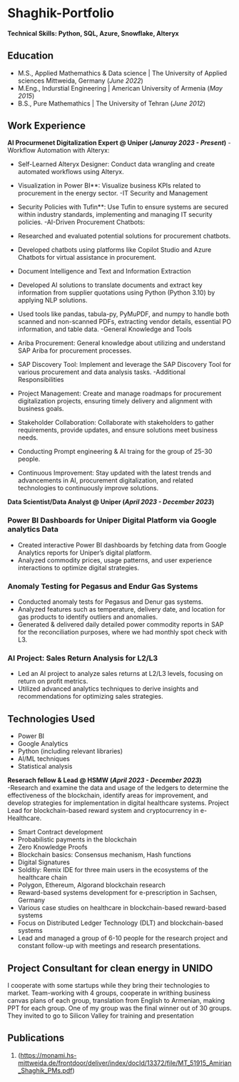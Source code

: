 # Shaghik-Portfolio



#### Technical Skills: Python, SQL, Azure, Snowflake, Alteryx

## Education
- M.S., Applied Mathemathics & Data science | The University of Applied sciences Mittweida, Germany (_June 2022_)								       		
- M.Eng., Indurstial Engineering	| American University of Armenia (_May 2015_)	 			        		
- B.S., Pure Mathemathics | The University of Tehran (_June 2012_)

## Work Experience
**AI Procurmenet Digitalization Expert @ Uniper (_Januray 2023 - Present_)**
-Workflow Automation with Alteryx:
- Self-Learned Alteryx Designer: Conduct data wrangling and create automated workflows using Alteryx.
- Visualization in Power BI**: Visualize business KPIs related to procurement in the energy sector.
-IT Security and Management
- Security Policies with Tufin**: Use Tufin to ensure systems are secured within industry standards, implementing and managing IT security policies.
-AI-Driven Procurement Chatbots:
- Researched and evaluated potential solutions for procurement chatbots.
- Developed chatbots using platforms like Copilot Studio and Azure Chatbots for virtual assistance in procurement.

- Document Intelligence and Text and Information Extraction
- Developed AI solutions to translate documents and extract key information from supplier quotations using Python (Python 3.10) by applying NLP solutions.
- Used tools like pandas, tabula-py, PyMuPDF, and numpy to handle both scanned and non-scanned PDFs, extracting vendor details, essential PO information, and table data.
-General Knowledge and Tools
- Ariba Procurement: General knowledge about utilizing and understand SAP Ariba for procurement processes.
- SAP Discovery Tool: Implement and leverage the SAP Discovery Tool for various procurement and data analysis tasks.
-Additional Responsibilities
- Project Management: Create and manage roadmaps for procurement digitalization projects, ensuring timely delivery and alignment with business goals.
- Stakeholder Collaboration: Collaborate with stakeholders to gather requirements, provide updates, and ensure solutions meet business needs.
- Conducting Prompt engineering & AI traing for the group of 25-30 people.
- Continuous Improvement: Stay updated with the latest trends and advancements in AI, procurement digitalization, and related technologies to continuously improve solutions.





**Data Scientist/Data Analyst @ Uniper (_April 2023 - December 2023_)**
### Power BI Dashboards for Uniper Digital Platform via Google analytics Data
- Created interactive Power BI dashboards by fetching data from Google Analytics reports for Uniper’s digital platform.
- Analyzed commodity prices, usage patterns, and user experience interactions to optimize digital strategies.

### Anomaly Testing for Pegasus and Endur Gas Systems
- Conducted anomaly tests for Pegasus and Denur gas systems.
- Analyzed features such as temperature, delivery date, and location for gas products to identify outliers and anomalies.
- Generated & delivered daily detailed power commodity reports in SAP for the reconciliation purposes, where we had monthly spot check with L3.

### AI Project: Sales Return Analysis for L2/L3
- Led an AI project to analyze sales returns at L2/L3 levels, focusing on return on profit metrics.
- Utilized advanced analytics techniques to derive insights and recommendations for optimizing sales strategies.

## Technologies Used
- Power BI
- Google Analytics
- Python (including relevant libraries)
- AI/ML techniques
- Statistical analysis

  
**Reserach fellow & Lead @ HSMW (_April 2023 - December 2023_)**  
-Research and examine the data and usage of the ledgers to determine the effectiveness of the blockchain, identify areas for improvement, and develop strategies for implementation in digital healthcare systems.
Project Lead for blockchain-based reward system and cryptocurrency in e-Healthcare.
- Smart Contract development
- Probabilistic payments in the blockchain
- Zero Knowledge Proofs
- Blockchain basics: Consensus mechanism, Hash functions
- Digital Signatures
- Solditiy: Remix IDE for three main users in the ecosystems of the healthcare chain
- Polygon, Ethereum, Algorand blockchain research
- Reward-based systems development for e-prescription in Sachsen, Germany
- Various case studies on healthcare in blockchain-based reward-based systems
- Focus on Distributed Ledger Technology (DLT) and blockchain-based systems
- Lead and managed a group of 6-10 people for the research project and constant follow-up with meetings and research presentations.




## Project Consultant for clean energy in UNIDO

I cooperate with some startups while they bring their technologies to market.
Team-working with 4 groups, cooperate in writhing business canvas plans of each group, translation from English to Armenian, making PPT for each group.
One of my group was the final winner out of 30 groups. They invited to go to Silicon Valley for training and presentation

## Publications
1. (https://monami.hs-mittweida.de/frontdoor/deliver/index/docId/13372/file/MT_51915_Amirian_Shaghik_PMs.pdf)
